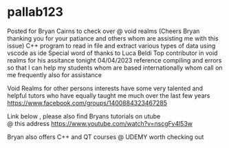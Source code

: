 # pallab123 

Posted for Bryan Cairns to check over @  void realms  (Cheers  Bryan thanking you for your patiance and others whom are assisting me  with this issue) 
C++ program to read in file and extract various types of data using vscode as ide 
Special word of thanks to Luca Beldi Top contributor in void realms for his assitance tonight 04/04/2023 reference compiling and errors
so that I can help my students  whom are based  internationally  whom call on me  frequently also for assistance 


Void Realms for other persons interests have some very talented and helpful tutors who have equally taught me much over the last few years
https://www.facebook.com/groups/1400884323467285

Link below  , please also find Bryans tutorials on utube  
@ this address https://www.youtube.com/watch?v=nscgFv4l53w

Bryan also offers  C++ and QT  courses  @ UDEMY  worth checking out 



